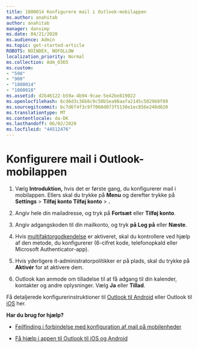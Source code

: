 ```yaml
---
title: 1800014 Konfigurere mail i Outlook-mobilappen
ms.author: anahitab
author: anahitab
manager: dansimp
ms.date: 04/21/2020
ms.audience: Admin
ms.topic: get-started-article
ROBOTS: NOINDEX, NOFOLLOW
localization_priority: Normal
ms.collection: Adm_O365
ms.custom:
- "598"
- "900"
- "1800014"
- "1800018"
ms.assetid: d2b46122-b59a-4b94-9cae-5e42be819022
ms.openlocfilehash: 6cd6d3c36b8c9c50b5ea98aafa2145c502960f89
ms.sourcegitcommit: bc7d6f4f3c9f7060d073f5130e1ec856e248d020
ms.translationtype: MT
ms.contentlocale: da-DK
ms.lasthandoff: 06/02/2020
ms.locfileid: "44512476"
---
```

# <a name="set-up-email-in-the-outlook-mobile-app"></a>Konfigurere mail i Outlook-mobilappen

1. Vælg **Introduktion,** hvis det er første gang, du konfigurerer mail i mobilappen. Ellers skal du trykke på **Menu** og derefter trykke på **Settings** \> **Tilføj konto Tilføj konto** \> **.**

2. Angiv hele din mailadresse, og tryk på **Fortsæt** eller **Tilføj konto**.

3. Angiv adgangskoden til din mailkonto, og tryk **på Log på** eller **Næste**.

4. Hvis [multifaktorgodkendelse](https://docs.microsoft.com/microsoft-365/admin/security-and-compliance/set-up-multi-factor-authentication) er aktiveret, skal du kontrollere ved hjælp af den metode, du konfigurerer (6-cifret kode, telefonopkald eller Microsoft Authenticator-app).

5. Hvis yderligere it-administratorpolitikker er på plads, skal du trykke på **Aktivér** for at aktivere dem.

6. Outlook kan anmode om tilladelse til at få adgang til din kalender, kontakter og andre oplysninger. Vælg **Ja** eller **Tillad**.

Få detaljerede konfigurerinstruktioner til [Outlook til Android](https://support.office.com/article/886db551-8dfa-4fd5-b835-f8e532091872.aspx) eller Outlook til [iOS](https://support.office.com/article/b2de2161-cc1d-49ef-9ef9-81acd1c8e234.aspx) her.
  
 **Har du brug for hjælp?**
  
- [Fejlfinding i forbindelse med konfiguration af mail på mobilenheder](https://support.office.com/article/a264ef01-9c88-48fb-9285-7017e4f31f02.aspx)

- [Få hjælp i appen til Outlook til iOS og Android](https://support.office.com/article/218a22d1-9fa5-4889-b689-de1c63493243.aspx#ID0EAABAAA=Contact_Support)
